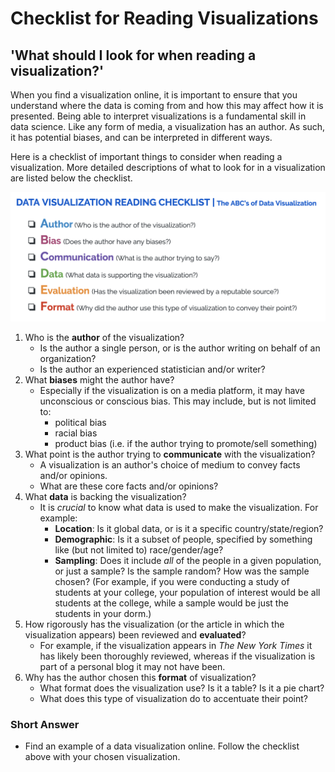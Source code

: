 <!-- Copyright (C)  Google, Runestone Interactive LLC
  This work is licensed under the Creative Commons Attribution-ShareAlike 4.0
  International License. To view a copy of this license, visit
  http://creativecommons.org/licenses/by-sa/4.0/. -->

Checklist for Reading Visualizations
====================================

'What should I look for when reading a visualization?'
------------------------------------------------------

When you find a visualization online, it is important to ensure that you
understand where the data is coming from and how this may affect how it
is presented. Being able to interpret visualizations is a fundamental
skill in data science. Like any form of media, a visualization has an
author. As such, it has potential biases, and can be interpreted in
different ways.

Here is a checklist of important things to consider when reading a
visualization. More detailed descriptions of what to look for in a
visualization are listed below the checklist.

![A summary checklist for creating visualizations, listed below.](figures/visualization_checklist.png)

1.  Who is the **author** of the visualization?
    -   Is the author a single person, or is the author writing on
        behalf of an organization?
    -   Is the author an experienced statistician and/or writer?
2.  What **biases** might the author have?
    -   Especially if the visualization is on a media platform, it may
        have unconscious or conscious bias. This may include, but is not
        limited to:
        -   political bias
        -   racial bias
        -   product bias (i.e. if the author trying to promote/sell
            something)
3.  What point is the author trying to **communicate** with the
    visualization?
    -   A visualization is an author's choice of medium to convey facts
        and/or opinions.
    -   What are these core facts and/or opinions?
4.  What **data** is backing the visualization?
    -   It is *crucial* to know what data is used to make the
        visualization. For example:
        -   **Location**: Is it global data, or is it a specific
            country/state/region?
        -   **Demographic**: Is it a subset of people, specified by
            something like (but not limited to) race/gender/age?
        -   **Sampling**: Does it include *all* of the people in a given
            population, or just a sample? Is the sample random? How was
            the sample chosen? (For example, if you were conducting a
            study of students at your college, your population of
            interest would be all students at the college, while a
            sample would be just the students in your dorm.)
5.  How rigorously has the visualization (or the article in which the
    visualization appears) been reviewed and **evaluated**?
    -   For example, if the visualization appears in *The New York
        Times* it has likely been thoroughly reviewed, whereas if the
        visualization is part of a personal blog it may not have been.
6.  Why has the author chosen this **format** of visualization?
    -   What format does the visualization use? Is it a table? Is it a
        pie chart?
    -   What does this type of visualization do to accentuate their
        point?

### Short Answer

- Find an example of a data visualization online. Follow the checklist
above with your chosen visualization.

